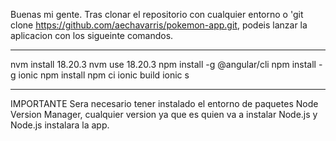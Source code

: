 Buenas mi gente.
Tras clonar el repositorio con cualquier entorno o 'git clone https://github.com/aechavarris/pokemon-app.git, podeis lanzar la aplicacion con los sigueinte comandos.

***********************************************************
nvm install 18.20.3
nvm use 18.20.3
npm install -g @angular/cli
npm install -g ionic
npm install
npm ci
ionic build
ionic s
***********************************************************

IMPORTANTE
Sera necesario tener instalado el entorno de paquetes Node Version Manager, cualquier version ya que es quien va a instalar Node.js y Node.js instalara la app.
